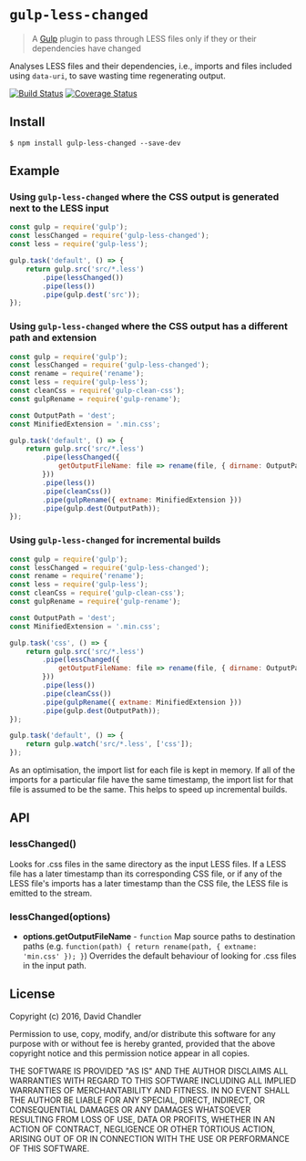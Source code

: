 # `gulp-less-changed`

> A [Gulp](http://gulpjs.com/) plugin to pass through LESS files only if they or their dependencies have changed

Analyses LESS files and their dependencies, i.e., imports and files included using `data-uri`, to save wasting time
regenerating output.

[![Build Status](https://travis-ci.org/bingnz/gulp-less-changed.svg?branch=master)](https://travis-ci.org/bingnz/gulp-less-changed)
[![Coverage Status](https://coveralls.io/repos/github/bingnz/gulp-less-changed/badge.svg?branch=master)](https://coveralls.io/github/bingnz/gulp-less-changed?branch=master)

## Install

```
$ npm install gulp-less-changed --save-dev
```

## Example

### Using `gulp-less-changed` where the CSS output is generated next to the LESS input

```js
const gulp = require('gulp');
const lessChanged = require('gulp-less-changed');
const less = require('gulp-less');

gulp.task('default', () => {
    return gulp.src('src/*.less')
        .pipe(lessChanged())
        .pipe(less())
        .pipe(gulp.dest('src'));
});
```

### Using `gulp-less-changed` where the CSS output has a different path and extension

```js
const gulp = require('gulp');
const lessChanged = require('gulp-less-changed');
const rename = require('rename');
const less = require('gulp-less');
const cleanCss = require('gulp-clean-css');
const gulpRename = require('gulp-rename');

const OutputPath = 'dest';
const MinifiedExtension = '.min.css';

gulp.task('default', () => {
    return gulp.src('src/*.less')
        .pipe(lessChanged({
            getOutputFileName: file => rename(file, { dirname: OutputPath, extname: MinifiedExtension })
        }))
        .pipe(less())
        .pipe(cleanCss())
        .pipe(gulpRename({ extname: MinifiedExtension }))
        .pipe(gulp.dest(OutputPath));
});
```
### Using `gulp-less-changed` for incremental builds

```js
const gulp = require('gulp');
const lessChanged = require('gulp-less-changed');
const rename = require('rename');
const less = require('gulp-less');
const cleanCss = require('gulp-clean-css');
const gulpRename = require('gulp-rename');

const OutputPath = 'dest';
const MinifiedExtension = '.min.css';

gulp.task('css', () => {
    return gulp.src('src/*.less')
        .pipe(lessChanged({
            getOutputFileName: file => rename(file, { dirname: OutputPath, extname: MinifiedExtension })
        }))
        .pipe(less())
        .pipe(cleanCss())
        .pipe(gulpRename({ extname: MinifiedExtension }))
        .pipe(gulp.dest(OutputPath));
});

gulp.task('default', () => {
    return gulp.watch('src/*.less', ['css']);
});
```

As an optimisation, the import list for each file is kept in memory. If all of the imports for a particular file have the same timestamp,
the import list for that file is assumed to be the same. This helps to speed up incremental builds.

## API

### lessChanged()

Looks for .css files in the same directory as the input LESS files. If a LESS file has a later timestamp than its corresponding
CSS file, or if any of the LESS file's imports has a later timestamp than the CSS file, the LESS file is emitted to the stream.

### lessChanged(options)

 * **options.getOutputFileName** - `function` Map source paths to destination paths
   (e.g. `function(path) { return rename(path, { extname: 'min.css' }); }`)
   Overrides the default behaviour of looking for .css files in the input path.

## License

Copyright (c) 2016, David Chandler

Permission to use, copy, modify, and/or distribute this software for any purpose with or without fee is hereby granted, provided that the above copyright notice and this permission notice appear in all copies.

THE SOFTWARE IS PROVIDED "AS IS" AND THE AUTHOR DISCLAIMS ALL WARRANTIES WITH REGARD TO THIS SOFTWARE INCLUDING ALL IMPLIED WARRANTIES OF MERCHANTABILITY AND FITNESS. IN NO EVENT SHALL THE AUTHOR BE LIABLE FOR ANY SPECIAL, DIRECT, INDIRECT, OR CONSEQUENTIAL DAMAGES OR ANY DAMAGES WHATSOEVER RESULTING FROM LOSS OF USE, DATA OR PROFITS, WHETHER IN AN ACTION OF CONTRACT, NEGLIGENCE OR OTHER TORTIOUS ACTION, ARISING OUT OF OR IN CONNECTION WITH THE USE OR PERFORMANCE OF THIS SOFTWARE.
